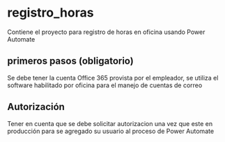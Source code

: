 # registro_horas
Contiene el proyecto para registro de horas en oficina usando Power Automate

## primeros pasos (obligatorio)
Se debe tener la cuenta Office 365 provista por el empleador, se utiliza el software habilitado por oficina
para el manejo de cuentas de correo

## Autorización
Tener en cuenta que se debe solicitar autorizacion una vez que este en producción para se agregado su usuario
al proceso de Power Automate